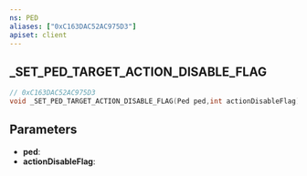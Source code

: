 ```yaml
---
ns: PED
aliases: ["0xC163DAC52AC975D3"]
apiset: client
---
```

## _SET_PED_TARGET_ACTION_DISABLE_FLAG

```c
// 0xC163DAC52AC975D3
void _SET_PED_TARGET_ACTION_DISABLE_FLAG(Ped ped,int actionDisableFlag);
```


## Parameters
* **ped**:
* **actionDisableFlag**: